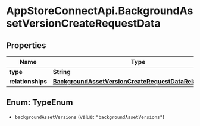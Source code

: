 # AppStoreConnectApi.BackgroundAssetVersionCreateRequestData

## Properties

Name | Type | Description | Notes
------------ | ------------- | ------------- | -------------
**type** | **String** |  | 
**relationships** | [**BackgroundAssetVersionCreateRequestDataRelationships**](BackgroundAssetVersionCreateRequestDataRelationships.md) |  | 



## Enum: TypeEnum


* `backgroundAssetVersions` (value: `"backgroundAssetVersions"`)




